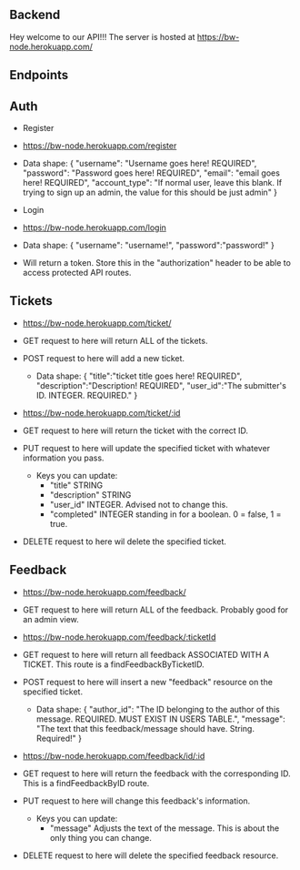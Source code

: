 ## Backend

Hey welcome to our API!!! The server is hosted at https://bw-node.herokuapp.com/ 

## Endpoints

## Auth

 - Register 
 - https://bw-node.herokuapp.com/register
 - Data shape: 
   {
      "username": "Username goes here! REQUIRED", 
      "password": "Password goes here! REQUIRED",
      "email": "email goes here! REQUIRED",
      "account_type": "If normal user, leave this blank. If trying to sign up an admin, the value for this should be just admin"
   }

 - Login
 - https://bw-node.herokuapp.com/login
 - Data shape:
   {
      "username": "username!",
      "password":"password!"
   }
 - Will return a token. Store this in the "authorization" header to be able to access protected API routes. 

## Tickets

 - https://bw-node.herokuapp.com/ticket/
 - GET request to here will return ALL of the tickets.
 - POST request to here will add a new ticket.
   - Data shape:
   {
	"title":"ticket title goes here! REQUIRED",
	"description":"Description! REQUIRED",
   "user_id":"The submitter's ID. INTEGER. REQUIRED."
   }

 - https://bw-node.herokuapp.com/ticket/:id
 - GET request to here will return the ticket with the correct ID.
 - PUT request to here will update the specified ticket with whatever information you pass.
   - Keys you can update:
      - "title" STRING
      - "description" STRING
      - "user_id" INTEGER. Advised not to change this.
      - "completed" INTEGER standing in for a boolean. 0 = false, 1 = true.
 - DELETE request to here wil delete the specified ticket.
  

## Feedback

 - https://bw-node.herokuapp.com/feedback/
 - GET request to here will return ALL of the feedback. Probably good for an admin view.

 - https://bw-node.herokuapp.com/feedback/:ticketId
 - GET request to here will return all feedback ASSOCIATED WITH A TICKET. This route is a findFeedbackByTicketID.
 - POST request to here will insert a new "feedback" resource on the specified ticket.
   - Data shape: 
   {
      "author_id": "The ID belonging to the author of this message. REQUIRED. MUST EXIST IN USERS TABLE.",
      "message": "The text that this feedback/message should have. String. Required!"
   }

 - https://bw-node.herokuapp.com/feedback/id/:id
 - GET request to here will return the feedback with the corresponding ID. This is a findFeedbackByID route.
 - PUT request to here will change this feedback's information.
   - Keys you can update:
      - "message" Adjusts the text of the message. This is about the only thing you can change.
 - DELETE request to here will delete the specified feedback resource.
